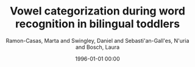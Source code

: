 ---
layout: post
title: Vowel categorization during word recognition in bilingual toddlers

date: 1996-01-01 00:00
author: Ramon-Casas, Marta and Swingley, Daniel and Sebasti\'an-Gall\'es, N\'uria and Bosch, Laura
tags: ["bilingual","infant","language development","phonology","speech perception","toddler","vowel","word learning","word recognition"]
journal: Cognitive Psychology

link: https://doi.org/10.1016/j.cogpsych.2009.02.002

year: 2009
---